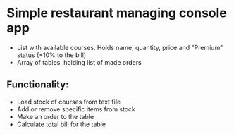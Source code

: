 # Simple restaurant managing console app

- List with available courses. Holds name, quantity, price and "Premium" status (+10% to the bill)
- Array of tables, holding list of made orders

## Functionality:
- Load stock of courses from text file
- Add or remove specific items from stock
- Make an order to the table
- Calculate total bill for the table